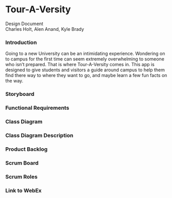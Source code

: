 # Tour-A-Versity  

Design Document  
Charles Holt, Alen Anand, Kyle Brady

### Introduction
Going to a new University can be an intimidating experience. Wondering on to campus for the first time can seem extremely overwhelming to someone who isn’t prepared. That is where Tour-A-Versity comes in. This app is designed to give students and visitors a guide around campus to help them find there way to where they want to go, and maybe learn a few fun facts on the way.

### Storyboard

### Functional Requirements

### Class Diagram

### Class Diagram Description

### Product Backlog

### Scrum Board

### Scrum Roles

### Link to WebEx
